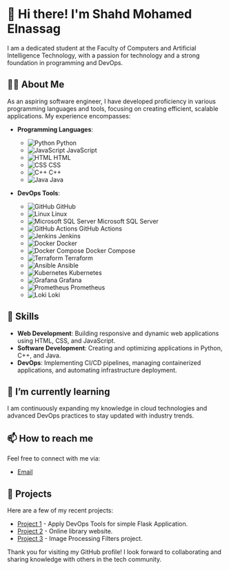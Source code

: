 # 👋 Hi there! I'm Shahd Mohamed Elnassag

I am a dedicated student at the Faculty of Computers and Artificial Intelligence Technology, with a passion for technology and a strong foundation in programming and DevOps.

## 🧑‍💻 About Me

As an aspiring software engineer, I have developed proficiency in various programming languages and tools, focusing on creating efficient, scalable applications. My experience encompasses:

- **Programming Languages**: 
  - ![Python](https://img.icons8.com/color/48/000000/python.png) Python 
  - ![JavaScript](https://img.icons8.com/color/48/000000/javascript.png) JavaScript 
  - ![HTML](https://img.icons8.com/color/48/000000/html-5.png) HTML 
  - ![CSS](https://img.icons8.com/color/48/000000/css3.png) CSS 
  - ![C++](https://img.icons8.com/color/48/000000/c-plus-plus.png) C++ 
  - ![Java](https://img.icons8.com/color/48/000000/java-coffee-cup.png) Java 

- **DevOps Tools**: 
  - ![GitHub](https://img.icons8.com/color/48/000000/github.png) GitHub 
  - ![Linux](https://img.icons8.com/color/48/000000/linux.png) Linux 
  - ![Microsoft SQL Server](https://img.icons8.com/color/48/000000/microsoft-sql-server.png) Microsoft SQL Server 
  - ![GitHub Actions](https://img.icons8.com/color/48/000000/github-actions.png) GitHub Actions 
  - ![Jenkins](https://img.icons8.com/color/48/000000/jenkins.png) Jenkins 
  - ![Docker](https://img.icons8.com/color/48/000000/docker.png) Docker 
  - ![Docker Compose](https://img.icons8.com/color/48/000000/docker.png) Docker Compose 
  - ![Terraform](https://img.icons8.com/color/48/000000/terraform.png) Terraform 
  - ![Ansible](https://img.icons8.com/color/48/000000/ansible.png) Ansible 
  - ![Kubernetes](https://img.icons8.com/color/48/000000/kubernetes.png) Kubernetes 
  - ![Grafana](https://img.icons8.com/color/48/000000/grafana.png) Grafana 
  - ![Prometheus](https://img.icons8.com/color/48/000000/prometheus.png) Prometheus 
  - ![Loki](https://img.icons8.com/color/48/000000/loki.png) Loki 

## 🔧 Skills

- **Web Development**: Building responsive and dynamic web applications using HTML, CSS, and JavaScript.
- **Software Development**: Creating and optimizing applications in Python, C++, and Java.
- **DevOps**: Implementing CI/CD pipelines, managing containerized applications, and automating infrastructure deployment.

## 🌱 I’m currently learning

I am continuously expanding my knowledge in cloud technologies and advanced DevOps practices to stay updated with industry trends.

## 📫 How to reach me

Feel free to connect with me via:

- [Email](mailto:shahdelnassag@gmail.com)

## 📄 Projects

Here are a few of my recent projects:

- [Project 1](https://github.com/SH-code12/DevOps_task) - Apply DevOps Tools for simple Flask Application.
- [Project 2](https://github.com/SH-code12/Library_Website) - Online library website.
- [Project 3](https://github.com/FatmaAtta/Image_Processing) - Image Processing Filters project.

Thank you for visiting my GitHub profile! I look forward to collaborating and sharing knowledge with others in the tech community.

